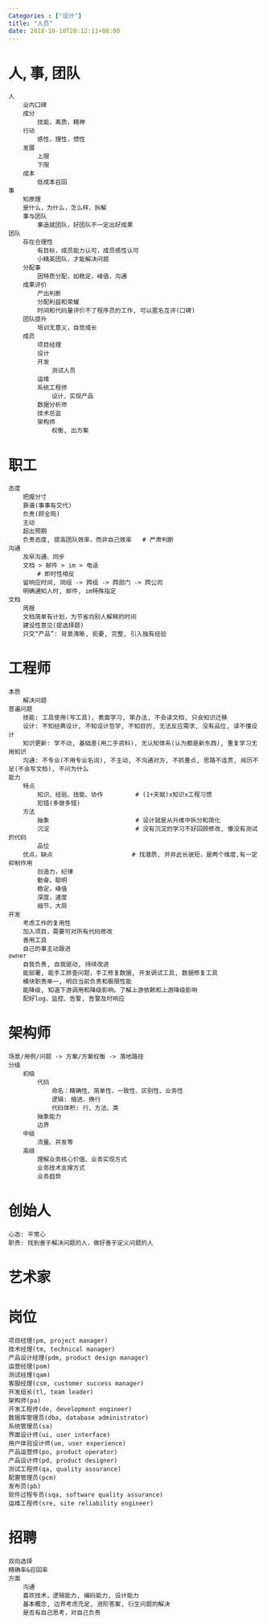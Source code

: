 ```yaml
---
Categories : ["设计"]
title: "人员"
date: 2018-10-10T20:12:11+08:00
---
```


# 人, 事, 团队
    人
        业内口碑
        成分
            技能，素质，精神
        行动
            感性，理性，惯性
        发展
            上限
            下限
        成本
            低成本召回
    事
        知原理
        是什么，为什么，怎么样，拆解
        事与团队
            事造就团队，好团队不一定出好成果
    团队
        存在合理性
            有目标，成员能力认可，成员感性认可
            小精英团队，才能解决问题
        分配事
            因特质分配，如稳定，峰值，沟通
        成果评价
            产出判断
            分配利益和荣耀
            时间和代码量评价不了程序员的工作, 可以匿名互评(口碑)
        团队提升
            培训无意义，自觉成长
        成员
            项目经理
            设计
            开发
                测试人员
            运维
            系统工程师
                设计、实现产品
            数据分析师
            技术总监
            架构师
                权衡, 出方案
# 职工
    态度
        把握分寸
        靠谱(事事有交代)
        负责(顾全局)
        主动
        超出预期
        负责态度, 提高团队效率，而非自己效率   # 严肃判断
    沟通
        及早沟通、同步
        文档 > 邮件 > im > 电话
            # 即时性相反
        留响应时间, 同组 -> 跨组 -> 跨部门 -> 跨公司
        明确通知人时, 邮件, im特殊指定
    文档
        周报
        文档简单有计划，为节省向别人解释的时间
        建设性意见(提选择题)
        只交“产品”: 背景清晰, 扼要, 完整, 引入独有经验
# 工程师
    本质
        解决问题
    普遍问题
        技能: 工具使用(写工具), 表面学习, 笨办法, 不会读文档, 只会知识迁移
        设计: 不知经典设计, 不知设计哲学, 不知目的, 无法反应需求, 没有品位, 读不懂设计
        知识更新: 学不动, 基础差(用二手资料), 无认知体系(认为都是新东西), 重复学习无用知识
        沟通: 不专业(不用专业名词), 不主动, 不沟通对方, 不抓重点, 思路不连贯, 阅历不足(不会写文档), 不问为什么
    能力
        特点
            知识、经验、技能、协作         # (1+天赋)x知识x工程习惯
            犯错(多做多错)
        方法
            抽象                        # 设计就是从升维中拆分和简化
            沉淀                        # 没有沉淀的学习不好回顾修改, 像没有测试的代码
            品位
        优点，缺点                      # 找潜质, 并非此长彼短，是两个维度,有一定抑制作用
            创造力，纪律
            勤奋，聪明
            稳定，峰值
            深度，速度
            细节，大局
    开发
        考虑工作的复用性
        加入项目，需要可对所有代码修改
        善用工具
        自己的事主动跟进
    owner
        自我负责, 自我驱动, 持续改进
        能部署, 能手工排查问题，手工修复数据, 开发调试工具, 数据修复工具
        模块职责单一, 明白当前负责和极限性能
        能降级, 知道下游调用和降级影响。了解上游依赖和上游降级影响
        配好log、监控、告警, 告警及时响应
# 架构师
    场景/用例/问题 -> 方案/方案权衡 -> 落地路径
    分级
        初级
            代码
                命名：精确性、简单性、一致性、区别性、业务性
                逻辑: 缩进、换行
                代码体积: 行、方法、类
            抽象能力
            边界
        中级
            流量、并发等
        高级
            理解业务核心价值、业务实现方式
            业务技术支撑方式
            业务趋势
# 创始人
    心态: 平常心
    职责: 找到善于解决问题的人，做好善于定义问题的人
# 艺术家
# 岗位
    项目经理(pm, project manager)
    技术经理(tm, technical manager)
    产品设计经理(pdm, product design manager)
    运营经理(pom)
    测试经理(qam)
    客服经理(csm, customer success manager)
    开发组长(tl, team leader)
    架构师(pa)
    开发工程师(de, development engineer)
    数据库管理员(dba, database administrator)
    系统管理员(sa)
    界面设计师(ui, user interface)
    用户体验设计师(ue, user experience)
    产品运营师(po, product operator)
    产品设计师(pd, product designer)
    测试工程师(qa, quality assurance)
    配置管理员(pcm)
    发布员(pb)
    软件过程专员(sqa, software quality assurance)
    运维工程师(sre, site reliability engineer)
# 招聘
    双向选择
    精确率&召回率
    方面
        沟通
        喜欢技术，逻辑能力, 编码能力, 设计能力
        基本概念, 边界考虑充足, 进阶答案, 衍生问题的解决
        是否有自己思考，对自己负责
